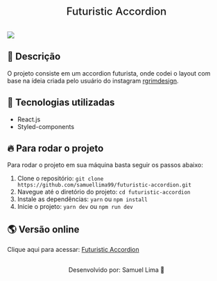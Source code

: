 <center><span style="font-size: 24px; font-weight: 500; text-align:center">Futuristic Accordion</span></center>

<img src="./git/bg.png" style="margin-top: 32px"/>

## 📝 Descrição

O projeto consiste em um accordion futurista, onde codei o layout com base na ídeia criada pelo usuário do instagram [rgrimdesign](https://www.instagram.com/rgrimdesign/).

## 🧪 Tecnologias utilizadas

- React.js
- Styled-components

## 🔥 Para rodar o projeto

Para rodar o projeto em sua máquina basta seguir os passos abaixo:

1. Clone o repositório: `git clone https://github.com/samuellima99/futuristic-accordion.git`
2. Navegue até o diretório do projeto: `cd futuristic-accordion`
3. Instale as dependências: `yarn` ou `npm install`
4. Inicie o projeto: `yarn dev` ou `npm run dev`

## 🌎 Versão online

Clique aqui para acessar: [Futuristic Accordion](https://futuristic-accordion.vercel.app/)

##

<center>Desenvolvido por: Samuel Lima 🤟</center>
